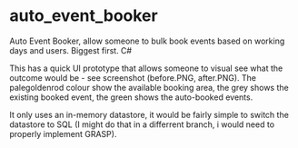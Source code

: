 # auto_event_booker
Auto Event Booker, allow someone to bulk book events based on working days and users.  Biggest first. C#


This has a quick UI prototype that allows someone to visual see what the outcome would be - see screenshot (before.PNG, after.PNG). The palegoldenrod colour show the available booking area, the grey shows the existing booked event, the green shows the auto-booked events.


It only uses an in-memory datastore, it would be fairly simple to switch the datastore to SQL (I might do that in a differrent branch, i would need to properly implement GRASP).


